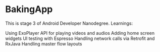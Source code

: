 # BakingApp

This is stage 3 of Android Developer Nanodegree. 
Learnings:

Using ExoPlayer API for playing videos and audios
Adding home screen widgets
UI testing with Espresso
Handling network calls via Retrofit and RxJava
Handling master flow layouts
